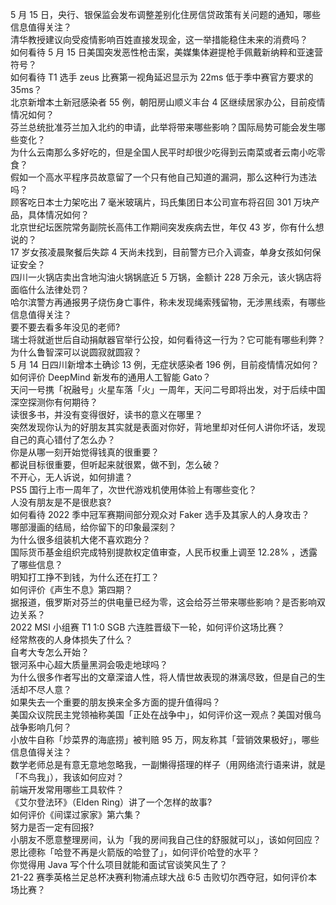5 月 15 日，央行、银保监会发布调整差别化住房信贷政策有关问题的通知，哪些信息值得关注？  
清华教授建议向受疫情影响百姓直接发现金，这一举措能稳住未来的消费吗？  
如何看待 5 月 15 日美国突发恶性枪击案，美媒集体避提枪手佩戴新纳粹和亚速营符号？  
如何看待 T1 选手 zeus 比赛第一视角延迟显示为 22ms 低于季中赛官方要求的 35ms？  
北京新增本土新冠感染者 55 例，朝阳房山顺义丰台 4 区继续居家办公，目前疫情情况如何？  
芬兰总统批准芬兰加入北约的申请，此举将带来哪些影响？国际局势可能会发生哪些变化？  
为什么云南那么多好吃的，但是全国人民平时却很少吃得到云南菜或者云南小吃零食？  
假如一个高水平程序员故意留了一个只有他自己知道的漏洞，那么这种行为违法吗？  
顾客吃日本士力架吃出 7 毫米玻璃片，玛氏集团日本公司宣布将召回 301 万块产品，具体情况如何？  
北京世纪坛医院常务副院长高伟工作期间突发疾病去世，年仅 43 岁，你有什么想说的？  
17 岁女孩凌晨聚餐后失踪 4 天尚未找到，目前警方已介入调查，单身女孩如何保证安全？  
四川一火锅店卖出含地沟油火锅锅底近 5 万锅，金额计 228 万余元，该火锅店将面临什么法律处罚？  
哈尔滨警方再通报男子烧伤身亡事件，称未发现绳索残留物，无涉黑线索，有哪些信息值得关注？  
要不要去看多年没见的老师?  
瑞士将就逝世后自动捐献器官举行公投，如何看待这一行为？它可能有哪些利弊？  
为什么鲁智深可以说圆寂就圆寂？  
5 月 14 日四川新增本土确诊 13 例，无症状感染者 196 例，目前疫情情况如何？  
如何评价 DeepMind 新发布的通用人工智能 Gato？  
天问一号携「祝融号」火星车落「火」一周年，天问二号即将出发，对于后续中国深空探测你有何期待？  
读很多书，并没有变得很好，读书的意义在哪里？  
突然发现你认为的好朋友其实就是表面对你好，背地里却对任何人讲你坏话，发现自己的真心错付了怎么办？  
你是从哪一刻开始觉得钱真的很重要？  
都说目标很重要，但听起来就很累，做不到，怎么破？  
不开心，无人诉说，如何排遣？  
PS5 国行上市一周年了，次世代游戏机使用体验上有哪些变化？  
人没有朋友是不是很悲哀?  
如何看待 2022 季中冠军赛期间部分观众对 Faker 选手及其家人的人身攻击？  
哪部漫画的结局，给你留下的印象最深刻？  
为什么很多组装机大佬不喜欢跑分？  
国际货币基金组织完成特别提款权定值审查，人民币权重上调至 12.28% ，透露了哪些信息？  
明知打工挣不到钱，为什么还在打工？  
如何评价《声生不息》第四期？  
据报道，俄罗斯对芬兰的供电量已经为零，这会给芬兰带来哪些影响？是否影响双边关系？  
2022 MSI 小组赛 T1 1:0 SGB 六连胜晋级下一轮，如何评价这场比赛？  
经常熬夜的人身体损失了什么？  
自考大专怎么开始？  
银河系中心超大质量黑洞会吸走地球吗？  
为什么很多作者写出的文章深谙人性，将人情世故表现的淋漓尽致，但是自己的生活却不尽人意？  
如果失去一个重要的朋友换来全多方面的提升值得吗？  
美国众议院民主党领袖称美国「正处在战争中」，如何评价这一观点？美国对俄乌战争影响几何？  
小放牛自称「炒菜界的海底捞」被判赔 95 万，网友称其「营销效果极好」，哪些信息值得关注？  
数学老师总是有意无意地忽略我，一副懒得搭理的样子（用网络流行语来讲，就是「不鸟我」），我该如何应对？  
前端开发常用哪些工具软件？  
《艾尔登法环》（Elden Ring）讲了一个怎样的故事?  
如何评价《间谍过家家》第六集？  
努力是否一定有回报?  
小朋友不愿意整理房间，认为「我的房间我自己住的舒服就可以」，该如何回应？  
恩比德称「哈登不再是火箭版的哈登了」，如何评价哈登的水平？  
你觉得用 Java 写个什么项目就能和面试官谈笑风生了？  
21-22 赛季英格兰足总杯决赛利物浦点球大战 6:5 击败切尔西夺冠，如何评价本场比赛？  
